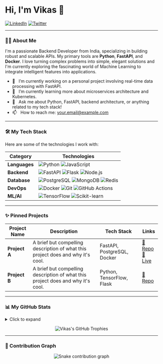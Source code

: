 # Hi, I'm Vikas 👋

<a href="https://www.linkedin.com/in/your-linkedin-username/" target="_blank"><img src="https://img.shields.io/badge/LinkedIn-0077B5?style=for-the-badge&logo=linkedin&logoColor=white" alt="LinkedIn"></a>
<a href="https://twitter.com/your-twitter-handle" target="_blank"><img src="https://img.shields.io/badge/Twitter-1DA1F2?style=for-the-badge&logo=twitter&logoColor=white" alt="Twitter"></a>

---

### 👨‍💻 About Me

I'm a passionate Backend Developer from India, specializing in building robust and scalable APIs. My primary tools are **Python**, **FastAPI**, and **Docker**. I love turning complex problems into simple, elegant solutions and I'm currently exploring the fascinating world of Machine Learning to integrate intelligent features into applications.

- 🔭 &nbsp; I’m currently working on a personal project involving real-time data processing with FastAPI.
- 🌱 &nbsp; I’m currently learning more about microservices architecture and Kubernetes.
- 💬 &nbsp; Ask me about Python, FastAPI, backend architecture, or anything related to my tech stack!
- 📫 &nbsp; How to reach me: [your.email@example.com](mailto:your.email@example.com)

---

### 🛠️ My Tech Stack

Here are some of the technologies I work with:

| Category      | Technologies                                                                                                                                                                                                                                                                                          |
|---------------|-------------------------------------------------------------------------------------------------------------------------------------------------------------------------------------------------------------------------------------------------------------------------------------------------------|
| **Languages** | ![Python](https://img.shields.io/badge/Python-3776AB?style=for-the-badge&logo=python&logoColor=white) ![JavaScript](https://img.shields.io/badge/JavaScript-F7DF1E?style=for-the-badge&logo=javascript&logoColor=black)                                                                                   |
| **Backend** | ![FastAPI](https://img.shields.io/badge/FastAPI-009688?style=for-the-badge&logo=fastapi&logoColor=white) ![Flask](https://img.shields.io/badge/Flask-000000?style=for-the-badge&logo=flask&logoColor=white) ![Node.js](https://img.shields.io/badge/Node.js-339933?style=for-the-badge&logo=nodedotjs&logoColor=white) |
| **Database** | ![PostgreSQL](https://img.shields.io/badge/PostgreSQL-316192?style=for-the-badge&logo=postgresql&logoColor=white) ![MongoDB](https://img.shields.io/badge/MongoDB-47A248?style=for-the-badge&logo=mongodb&logoColor=white) ![Redis](https://img.shields.io/badge/Redis-DC382D?style=for-the-badge&logo=redis&logoColor=white) |
| **DevOps** | ![Docker](https://img.shields.io/badge/Docker-2496ED?style=for-the-badge&logo=docker&logoColor=white) ![Git](https://img.shields.io/badge/Git-F05032?style=for-the-badge&logo=git&logoColor=white) ![GitHub Actions](https://img.shields.io/badge/GitHub_Actions-2088FF?style=for-the-badge&logo=github-actions&logoColor=white) |
| **ML/AI** | ![TensorFlow](https://img.shields.io/badge/TensorFlow-FF6F00?style=for-the-badge&logo=tensorflow&logoColor=white) ![Scikit-learn](https://img.shields.io/badge/scikit--learn-F7931E?style=for-the-badge&logo=scikit-learn&logoColor=white)                                                               |

---

### ✨ Pinned Projects

| Project Name | Description | Tech Stack | Links |
|--------------|-------------|------------|-------|
| **Project A** | A brief but compelling description of what this project does and why it's cool. | FastAPI, PostgreSQL, Docker | [🔗 Repo](https://github.com/vikassaini77/your-repo) <br> [🚀 Live](your-live-link.com) |
| **Project B** | A brief but compelling description of what this project does and why it's cool. | Python, TensorFlow, Flask | [🔗 Repo](https://github.com/vikassaini77/your-repo) |

---

### 📊 My GitHub Stats

<details>
  <summary>Click to expand</summary>
  
  <p align="center">
    <img src="https://github-readme-stats.vercel.app/api?username=vikassaini77&show_icons=true&theme=radical&rank_icon=github" alt="Vikas's GitHub Stats" />
    <img src="https://github-readme-stats.vercel.app/api/top-langs/?username=vikassaini77&layout=compact&theme=radical" alt="Vikas's Top Languages" />
  </p>
</details>

<p align="center">
  <img src="https://github-profile-trophy.vercel.app/?username=vikassaini77&theme=onedark&margin-w=15&margin-h=15" alt="Vikas's GitHub Trophies" />
</p>

---

### 🐍 Contribution Graph

<p align="center">
  <img src="https://github.com/vikassaini77/vikassaini77/blob/output/github-contribution-grid-snake.svg" alt="Snake contribution graph">
</p>
